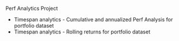 Perf Analytics Project
- Timespan analytics  - Cumulative and annualized Perf Analysis for portfolio dataset 
- Timespan analytics  - Rolling returns for portfolio dataset

